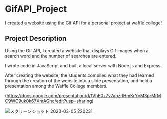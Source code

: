 # GifAPI_Project

I created a website using the Gif API for a personal project at waffle college!
## Project Description

Using the Gif API, I created a website that displays Gif images when a search word and the number of searches are entered.

I wrote code in JavaScript and built a local server with Node.js and Express

After creating the website, the students compiled what they had learned through the creation of the website into a slide presentation, 
and held a presentation among the Waffle College members.

(https://docs.google.com/presentation/d/1VhE0z7v7aozrlHmKrYyM3prMrMC9WC9uk0k67XmAGhc/edit?usp=sharing)

![スクリーンショット 2023-03-05 220231](https://user-images.githubusercontent.com/105051587/222962007-fc2e34c4-9046-454d-a47d-0a72e4cf4cec.png)
